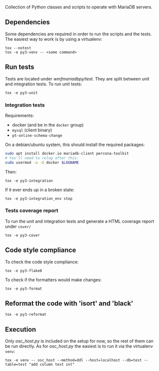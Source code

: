 Collection of Python classes and scripts to operate with MariaDB servers.

## Dependencies

Some dependencies are required in order to run the scripts and the tests. The easiest way to work is by using a virtualenv:

```
tox --notest
tox -e py3-venv -- <some command>
```

## Run tests

Tests are located under *wmfmariadbpy/test*. They are split between unit and integration tests. To run unit tests:

```
tox -e py3-unit
```

### Integration tests

Requirements:
* docker (and be in the `docker` group)
* `mysql` (client binary)
* `pt-online-schema-change`

On a debian/ubuntu system, this should install the required packages:
```bash
sudo apt install docker.io mariadb-client percona-toolkit
# You'll need to relog after this:
sudo usermod -a -G docker $LOGNAME
```

Then:
```
tox -e py3-integration
```
If it ever ends up in a broken state:
```
tox -e py3-integration_env stop
```

### Tests coverage report

To run the unit and integration tests and generate a HTML coverage report under `cover/`

```
tox -e py3-cover
```

## Code style compliance

To check the code style compliance:

```
tox -e py3-flake8
```

To check if the formatters would make changes:

```
tox -e py3-format
```

## Reformat the code with 'isort' and 'black'

```
tox -e py3-reformat
```

## Execution

Only *osc_host.py* is included on the setup for now, so the rest of them can be run directly. As for *osc_host.py* the easiest is to run it via the virtualenv `venv`:
```
tox -e venv -- osc_host --method=ddl --host=localhost --db=test --table=test "add column test int"
```
